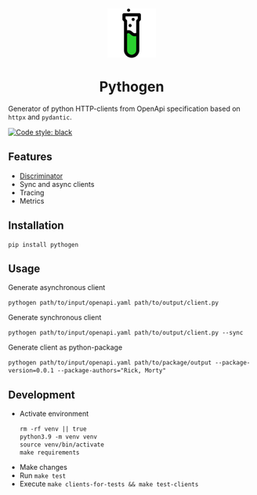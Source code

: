 <div>
  <p align="center">
    <img src="docs/images/logo.png" height="100">
  </p>
  <h1 align="center"><strong>Pythogen</strong></h1>
</div>

Generator of python HTTP-clients from OpenApi specification based on `httpx` and `pydantic`.

[![Code style: black](https://img.shields.io/badge/code%20style-black-000000.svg)](https://github.com/psf/black)


## Features
- [Discriminator](/docs/discriminator.md)
- Sync and async clients
- Tracing
- Metrics

## Installation
```shell
pip install pythogen
```

## Usage
Generate asynchronous client
```shell
pythogen path/to/input/openapi.yaml path/to/output/client.py
```
Generate synchronous client
```shell
pythogen path/to/input/openapi.yaml path/to/output/client.py --sync
```
Generate client as python-package
```shell
pythogen path/to/input/openapi.yaml path/to/package/output --package-version=0.0.1 --package-authors="Rick, Morty"
```

## Development
- Activate environment
    ```shell
    rm -rf venv || true
    python3.9 -m venv venv
    source venv/bin/activate
    make requirements
    ```
- Make changes
- Run `make test`
- Execute `make clients-for-tests && make test-clients`
